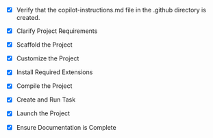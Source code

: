 <!-- Use this file to provide workspace-specific custom instructions to Copilot. For more details, visit https://code.visualstudio.com/docs/copilot/copilot-customization#_use-a-githubcopilotinstructionsmd-file -->

- [x] Verify that the copilot-instructions.md file in the .github directory is created.

- [x] Clarify Project Requirements
<!-- Full-stack veterinary services website with React frontend, Node.js/Express backend, SQLite database -->

- [x] Scaffold the Project
<!-- Created Next.js project structure with TypeScript, Tailwind CSS, and essential components -->

- [x] Customize the Project
<!-- Created complete veterinary services application with authentication, appointments, payments, and exam results -->

- [x] Install Required Extensions
<!-- No additional extensions required for this Next.js project -->

- [x] Compile the Project
<!-- Successfully built Next.js application with no compilation errors -->

- [x] Create and Run Task
<!-- Created and started development server task to run the application -->

- [x] Launch the Project
<!-- Development server is running at http://localhost:3000 -->

- [x] Ensure Documentation is Complete
<!-- README.md and copilot-instructions.md files are complete with current project information -->
